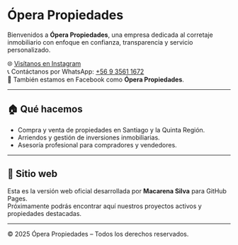 # Ópera Propiedades

Bienvenidos a **Ópera Propiedades**, una empresa dedicada al corretaje inmobiliario con enfoque en confianza, transparencia y servicio personalizado.  

🌐 [Visítanos en Instagram](https://www.instagram.com/opera.propiedades/)  
📞 Contáctanos por WhatsApp: [+56 9 3561 1672](https://wa.me/56935611672)  
📘 También estamos en Facebook como **Ópera Propiedades**.

---

## 🏠 Qué hacemos
- Compra y venta de propiedades en Santiago y la Quinta Región.  
- Arriendos y gestión de inversiones inmobiliarias.  
- Asesoría profesional para compradores y vendedores.

---

## 📍 Sitio web
Esta es la versión web oficial desarrollada por **Macarena Silva** para GitHub Pages.  
Próximamente podrás encontrar aquí nuestros proyectos activos y propiedades destacadas.

---

© 2025 Ópera Propiedades – Todos los derechos reservados.
